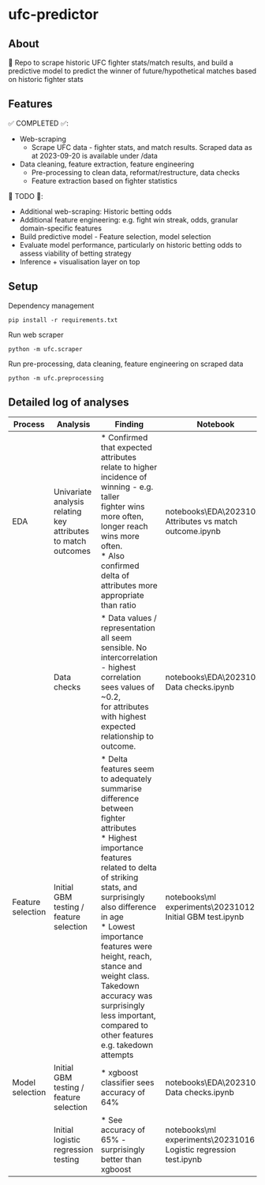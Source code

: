 # ufc-predictor

## About
🥊 Repo to scrape historic UFC fighter stats/match results, and build a predictive model to predict the winner of future/hypothetical matches based on historic fighter stats

## Features
✅ COMPLETED ✅:
- Web-scraping
  - Scrape UFC data - fighter stats, and match results. Scraped data as at 2023-09-20 is available under /data
- Data cleaning, feature extraction, feature engineering
  - Pre-processing to clean data, reformat/restructure, data checks
  - Feature extraction based on fighter statistics

🚧 TODO 🚧:

- Additional web-scraping: Historic betting odds
- Additional feature engineering: e.g. fight win streak, odds, granular domain-specific features
- Build predictive model - Feature selection, model selection
- Evaluate model performance, particularly on historic betting odds to assess viability of betting strategy
- Inference + visualisation layer on top

## Setup
Dependency management
```
pip install -r requirements.txt
```
Run web scraper
```
python -m ufc.scraper
```
Run pre-processing, data cleaning, feature engineering on scraped data
```
python -m ufc.preprocessing
```

## Detailed log of analyses

| Process | Analysis | Finding | Notebook |
| --- | --- | --- | --- |
| EDA | Univariate analysis relating key attributes to match outcomes | * Confirmed that expected attributes relate to higher incidence of winning - e.g. taller <br />fighter wins more often, longer reach wins more often. <br /> * Also confirmed delta of attributes more appropriate than ratio | notebooks\EDA\20231012 Attributes vs match outcome.ipynb |
| | Data checks | * Data values / representation all seem sensible. No intercorrelation - highest correlation sees values of ~0.2, <br /> for attributes with highest expected relationship to outcome. | notebooks\EDA\20231016 Data checks.ipynb |
| Feature selection | Initial GBM testing / feature selection | * Delta features seem to adequately summarise difference between fighter attributes <br /> * Highest importance features related to delta of striking stats, and surprisingly also difference in age <br /> * Lowest importance features were height, reach, stance and weight class. Takedown accuracy was <br /> surprisingly less important, compared to other features e.g. takedown attempts | notebooks\ml experiments\20231012 Initial GBM test.ipynb |
| Model selection | Initial GBM testing / feature selection | * xgboost classifier sees accuracy of 64% | notebooks\EDA\20231016 Data checks.ipynb |
|  | Initial logistic regression testing |* See accuracy of 65% - surprisingly better than xgboost | notebooks\ml experiments\20231016 Logistic regression test.ipynb |
